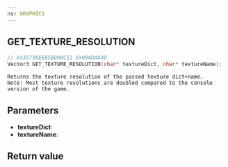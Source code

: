 ```yaml
---
ns: GRAPHICS
---
```

## GET_TEXTURE_RESOLUTION

```c
// 0x35736EE65BD00C11 0x096DAA4D
Vector3 GET_TEXTURE_RESOLUTION(char* textureDict, char* textureName);
```

```
Returns the texture resolution of the passed texture dict+name.  
Note: Most texture resolutions are doubled compared to the console version of the game.  
```

## Parameters
* **textureDict**: 
* **textureName**: 

## Return value
